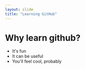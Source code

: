 ```yaml
---
layout: slide
title: "Learning GitHub"
---
```

# Why learn github?
- It's fun
- It can be useful
- You'll feel cool, probably
